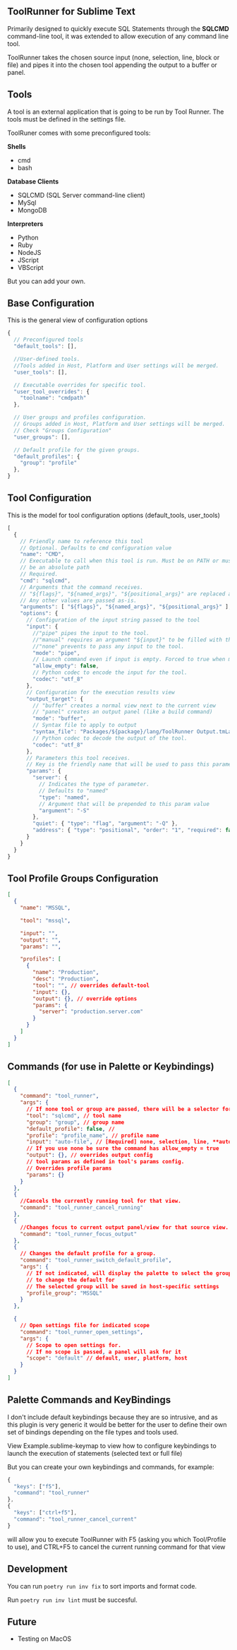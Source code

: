 ToolRunner for Sublime Text
---
Primarily designed to quickly execute SQL Statements through the **SQLCMD**
command-line tool, it was extended to allow execution of any command line tool.

ToolRunner takes the chosen source input (none, selection, line, block or
file) and pipes it into the chosen tool appending the output to a buffer or
panel.

Tools
---
A tool is an external application that is going to be run by Tool Runner.
The tools must be defined in the settings file.

ToolRuner comes with some preconfigured tools:

**Shells**

 - cmd
 - bash

**Database Clients**

 - SQLCMD (SQL Server command-line client)
 - MySql
 - MongoDB

**Interpreters**

 - Python
 - Ruby
 - NodeJS
 - JScript
 - VBScript

But you can add your own.

Base Configuration
---
This is the general view of configuration options

```javascript
{
  // Preconfigured tools
  "default_tools": [],

  //User-defined tools.
  //Tools added in Host, Platform and User settings will be merged.
  "user_tools": [],

  // Executable overrides for specific tool.
  "user_tool_overrides": {
    "toolname": "cmdpath"
  },

  // User groups and profiles configuration.
  // Groups added in Host, Platform and User settings will be merged.
  // Check "Groups Configuration"
  "user_groups": [],

  // Default profile for the given groups.
  "default_profiles": {
    "group": "profile"
  },
}
```

Tool Configuration
---
This is the model for tool configuration options (default_tools, user_tools)

```javascript
[
  {
    // Friendly name to reference this tool
    // Optional. Defaults to cmd configuration value
    "name": "CMD",
    // Executable to call when this tool is run. Must be on PATH or must
    // be an absolute path
    // Required.
    "cmd": "sqlcmd",
    // Arguments that the command receives.
    // "${flags}", "${named_args}", "${positional_args}" are replaced as individual elements by its corresponding params.
    // Any other values are passed as-is.
    "arguments": [ "${flags}", "${named_args}", "${positional_args}" ],
    "options": {
      // Configuration of the input string passed to the tool
      "input": {
        //"pipe" pipes the input to the tool.
        //"manual" requires an argument "${input}" to be filled with the full input
        //"none" prevents to pass any input to the tool.
        "mode": "pipe",
        // Launch command even if input is empty. Forced to true when mode=none
        "allow_empty": false,
        // Python codec to encode the input for the tool.
        "codec": "utf_8"
      },
      // Configuration for the execution results view
      "output_target": {
        // "buffer" creates a normal view next to the current view
        // "panel" creates an output panel (like a build command)
        "mode": "buffer",
        // Syntax file to apply to output
        "syntax_file": "Packages/${package}/lang/ToolRunner Output.tmLanguage",
        // Python codec to decode the output of the tool.
        "codec": "utf_8"
      },
      // Parameters this tool receives.
      // Key is the friendly name that will be used to pass this parameter
      "params": {
        "server": {
          // Indicates the type of parameter.
          // Defaults to "named"
          "type": "named",
          // Argument that will be prepended to this param value
          "argument": "-S"
        },
        "quiet": { "type": "flag", "argument": "-Q" },
        "address": { "type": "positional", "order": "1", "required": false }
      }
    }
  }
}
```

Tool Profile Groups Configuration
---

``` json
[
  {
    "name": "MSSQL",

    "tool": "mssql",

    "input": "",
    "output": "",
    "params": "",

    "profiles": [
      {
        "name": "Production",
        "desc": "Production",
        "tool": "", // overrides default-tool
        "input": {},
        "output": {}, // override options
        "params": {
          "server": "production.server.com"
        }
      }
    ]
  }
]
```


Commands (for use in Palette or Keybindings)
---
```json
[
  {
    "command": "tool_runner",
    "args": {
      // If none tool or group are passed, there will be a selector for Group/Profile
      "tool": "sqlcmd", // tool name
      "group": "group", // group name
      "default_profile": false, //
      "profile": "profile_name", // profile name
      "input": "auto-file", // [Required] none, selection, line, **auto-line**, block, auto-block, file, auto-file
      // If you use none be sure the command has allow_empty = true
      "output": {}, // overrides output config
      // tool params as defined in tool's params config.
      // Overrides profile params
      "params": {}
    }
  },
  {
    //Cancels the currently running tool for that view.
    "command": "tool_runner_cancel_running"
  },
  {
    //Changes focus to current output panel/view for that source view.
    "command": "tool_runner_focus_output"
  },
  {
    // Changes the default profile for a group.
    "command": "tool_runner_switch_default_profile",
    "args": {
      // If not indicated, will display the palette to select the group
      // to change the default for
      // The selected group will be saved in host-specific settings
      "profile_group": "MSSQL"
    }
  },

  {
    // Open settings file for indicated scope
    "command": "tool_runner_open_settings",
    "args": {
      // Scope to open settings for.
      // If no scope is passed, a panel will ask for it
      "scope": "default" // default, user, platform, host
    }
  }
]
```

Palette Commands and KeyBindings
---
I don't include default keybindings because they are so intrusive, and as this plugin is very generic it would be better for the user to define their own set of bindings depending on the file types and tools used.

View Example.sublime-keymap to view how to configure keybindings to launch the execution of statements (selected text or full file)

But you can create your own keybindings and commands, for example:

```javascript
{
  "keys": ["f5"],
  "command": "tool_runner"
},
{
  "keys": ["ctrl+f5"],
  "command": "tool_runner_cancel_current"
}
```

will allow you to execute ToolRunner with F5 (asking you which Tool/Profile to use), and CTRL+F5 to cancel the current running command for that view

Development
---
You can run `poetry run inv fix` to sort imports and format code.

Run `poetry run inv lint` must be succesful.

Future
---
  - Testing on MacOS
